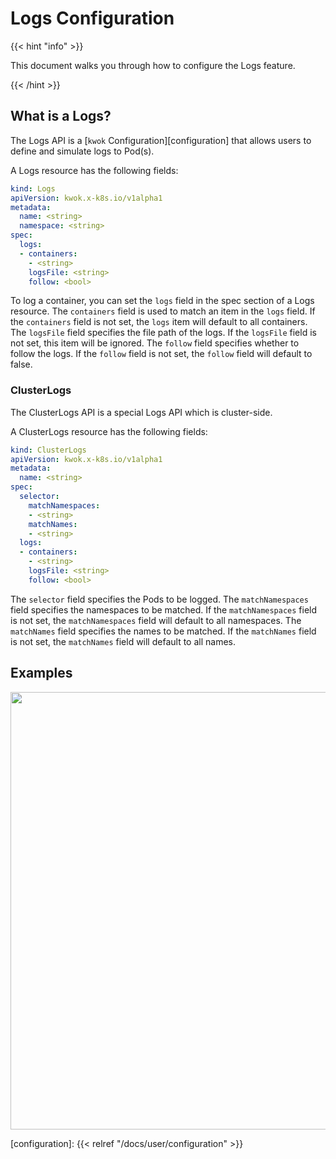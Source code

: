 # Logs Configuration

{{< hint "info" >}}

This document walks you through how to configure the Logs feature.

{{< /hint >}}

## What is a Logs?

The Logs API is a [`kwok` Configuration][configuration] that allows users to define and simulate logs to Pod(s).

A Logs resource has the following fields:

``` yaml
kind: Logs
apiVersion: kwok.x-k8s.io/v1alpha1
metadata:
  name: <string>
  namespace: <string>
spec:
  logs:
  - containers:
    - <string>
    logsFile: <string>
    follow: <bool>
```

To log a container, you can set the `logs` field in the spec section of a Logs resource.
The `containers` field is used to match an item in the `logs` field. If the `containers` field is not set, the `logs` item will default to all containers.
The `logsFile` field specifies the file path of the logs. If the `logsFile` field is not set, this item will be ignored.
The `follow` field specifies whether to follow the logs. If the `follow` field is not set, the `follow` field will default to false.

### ClusterLogs

The ClusterLogs API is a special Logs API which is cluster-side.

A ClusterLogs resource has the following fields:

``` yaml
kind: ClusterLogs
apiVersion: kwok.x-k8s.io/v1alpha1
metadata:
  name: <string>
spec:
  selector:
    matchNamespaces:
    - <string>
    matchNames:
    - <string>
  logs:
  - containers:
    - <string>
    logsFile: <string>
    follow: <bool>
```

The `selector` field specifies the Pods to be logged.
The `matchNamespaces` field specifies the namespaces to be matched. If the `matchNamespaces` field is not set, the `matchNamespaces` field will default to all namespaces.
The `matchNames` field specifies the names to be matched. If the `matchNames` field is not set, the `matchNames` field will default to all names.

## Examples

<img width="700px" src="/img/demo/logs.svg">

[configuration]: {{< relref "/docs/user/configuration" >}}
